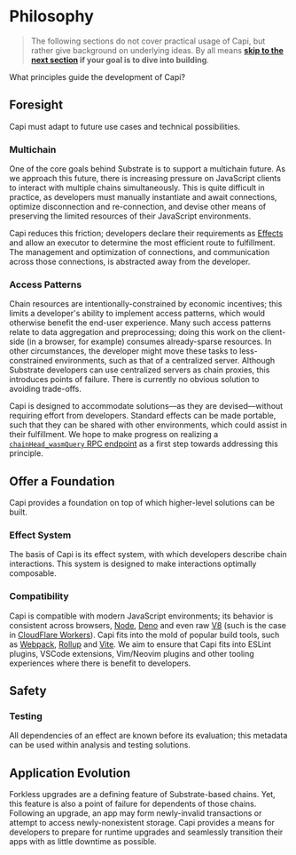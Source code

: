 # Philosophy

> The following sections do not cover practical usage of Capi, but rather give background on underlying ideas. By all means **[skip to the next section](Testing.md) if your goal is to dive into building**.

What principles guide the development of Capi?

## Foresight

Capi must adapt to future use cases and technical possibilities.

### Multichain

One of the core goals behind Substrate is to support a multichain future. As we approach this future, there is increasing pressure on JavaScript clients to interact with multiple chains simultaneously. This is quite difficult in practice, as developers must manually instantiate and await connections, optimize disconnection and re-connection, and devise other means of preserving the limited resources of their JavaScript environments.

Capi reduces this friction; developers declare their requirements as [Effects](Effects.md) and allow an executor to determine the most efficient route to fulfillment. The management and optimization of connections, and communication across those connections, is abstracted away from the developer.

### Access Patterns

Chain resources are intentionally-constrained by economic incentives; this limits a developer's ability to implement access patterns, which would otherwise benefit the end-user experience. Many such access patterns relate to data aggregation and preprocessing; doing this work on the client-side (in a browser, for example) consumes already-sparse resources. In other circumstances, the developer might move these tasks to less-constrained environments, such as that of a centralized server. Although Substrate developers can use centralized servers as chain proxies, this introduces points of failure. There is currently no obvious solution to avoiding trade-offs.

Capi is designed to accommodate solutions––as they are devised––without requiring effort from developers. Standard effects can be made portable, such that they can be shared with other environments, which could assist in their fulfillment. We hope to make progress on realizing a [`chainHead_wasmQuery` RPC endpoint](https://github.com/paritytech/json-rpc-interface-spec/issues/4) as a first step towards addressing this principle.

## Offer a Foundation

Capi provides a foundation on top of which higher-level solutions can be built.

### Effect System

The basis of Capi is its effect system, with which developers describe chain interactions. This system is designed to make interactions optimally composable.

### Compatibility

Capi is compatible with modern JavaScript environments; its behavior is consistent across browsers, [Node](https://nodejs.org/en/), [Deno](https://deno.land/) and even raw [V8](https://v8.dev/) (such is the case in [CloudFlare Workers](https://developers.cloudflare.com/workers/learning/how-workers-works#isolates)). Capi fits into the mold of popular build tools, such as [Webpack](https://webpack.js.org/), [Rollup](https://rollupjs.org/guide/en/) and [Vite](https://vitejs.dev/). We aim to ensure that Capi fits into ESLint plugins, VSCode extensions, Vim/Neovim plugins and other tooling experiences where there is benefit to developers.

## Safety

### Testing

All dependencies of an effect are known before its evaluation; this metadata can be used within analysis and testing solutions.

## Application Evolution

Forkless upgrades are a defining feature of Substrate-based chains. Yet, this feature is also a point of failure for dependents of those chains. Following an upgrade, an app may form newly-invalid transactions or attempt to access newly-nonexistent storage. Capi provides a means for developers to prepare for runtime upgrades and seamlessly transition their apps with as little downtime as possible.
